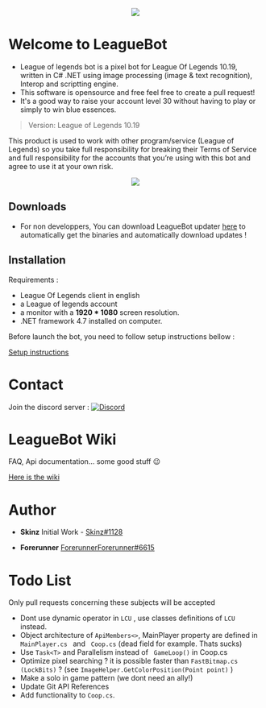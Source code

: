 
<p align="center">
  <img  src="icon.png">
</p>

# Welcome to LeagueBot

  * League of legends bot is a pixel bot for League Of Legends 10.19, written in C# .NET using image processing (image & text recognition), Interop and scriptting engine.
  * This software is opensource and free feel free to create a pull request!
  * It's a good way to raise your account level 30 without having to play or simply to win blue essences.

  > Version: League of Legends 10.19

  This product is used to work with other program/service (League of Legends) so you take full responsibility for breaking their Terms of Service and full responsibility for the accounts that you’re using with this bot and agree to use it at your own risk.

  [<p align="center"><img src="discord.png"></p>](https://discord.gg/cB8qtcE)



## Downloads
   * For non developpers, You can download LeagueBot updater [here](https://github.com/Skinz3/League-Of-Legends-BOT/raw/master/Updater.zip) to automatically get the binaries and automatically download updates ! 
## Installation

   Requirements :
   * League Of Legends client in english
   * a League of legends account
   * a monitor with a **1920 * 1080** screen resolution.
   * .NET framework 4.7 installed on computer.

   Before launch the bot, you need to follow setup instructions bellow : 

   [Setup instructions](https://github.com/Skinz3/League-Of-Legends-BOT/wiki/How-to-make-it-work)

	 
# Contact

   Join the discord server : [![Discord](https://discordapp.com/api/guilds/700654362841579571/widget.png)](https://discord.gg/cB8qtcE)

# LeagueBot Wiki

   FAQ, Api documentation... some good stuff :wink:

   [Here is the wiki](https://github.com/Skinz3/League-Of-Legends-BOT/wiki) 

# Author

   * **Skinz** Initial Work - [Skinz#1128](https://github.com/Skinz3)

   * **Forerunner**  [ForerunnerForerunner#6615](https://github.com/glenndilen)

# Todo List

   Only pull requests concerning these subjects will be accepted

   * Dont use dynamic operator in ```LCU``` , use classes definitions of ```LCU``` instead.
   * Object architecture of ``` ApiMembers<> ```, MainPlayer property are defined in ```MainPlayer.cs ``` and ``` Coop.cs``` (dead field for example. Thats sucks)
   * Use ```Task<T>``` and Parallelism instead of ``` GameLoop()``` in Coop.cs
   * Optimize pixel searching ? it is possible faster than ```FastBitmap.cs (LockBits)``` ? (see ``` ImageHelper.GetColorPosition(Point point) ``` )
   * Make a solo in game pattern (we dont need an ally!)
   * Update Git API References
   * Add functionality to ``` Coop.cs ```.

